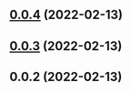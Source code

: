 ## [0.0.4](https://github.com/tinyhelpdesk/demo-plugin/compare/v0.0.3...v0.0.4) (2022-02-13)

## [0.0.3](https://github.com/tinyhelpdesk/demo-plugin/compare/v0.0.2...v0.0.3) (2022-02-13)

## 0.0.2 (2022-02-13)

